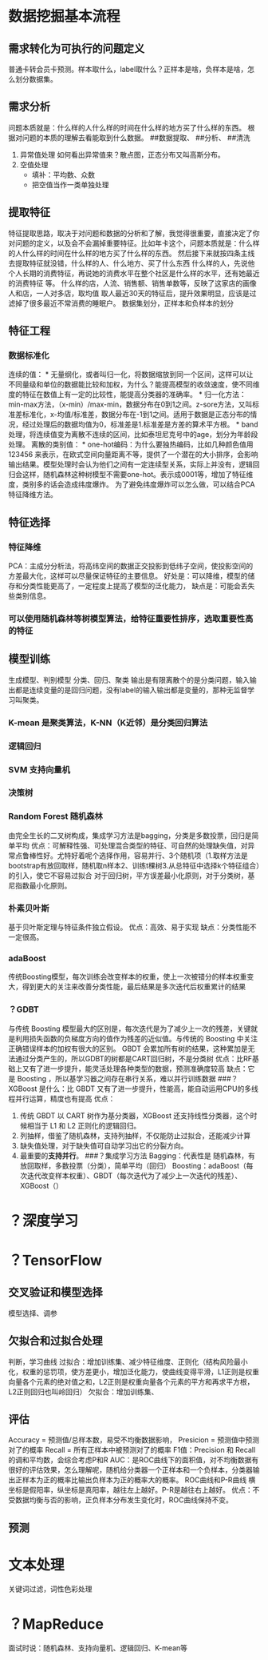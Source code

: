 # 数据挖掘基本流程
## 需求转化为可执行的问题定义
普通卡转会员卡预测。样本取什么，label取什么？正样本是啥，负样本是啥，怎么划分数据集。
## 需求分析
问题本质就是：什么样的人什么样的时间在什么样的地方买了什么样的东西。
根据对问题的本质的理解去看能取到什么数据。
##数据提取、
##分析、
##清洗
1. 异常值处理
    如何看出异常值来？散点图，正态分布又叫高斯分布。
2. 空值处理
    * 填补：平均数、众数
    * 把空值当作一类单独处理
## 提取特征
特征提取思路，取决于对问题和数据的分析和了解，我觉得很重要，直接决定了你对问题的定义，以及会不会漏掉重要特征。比如年卡这个，问题本质就是：什么样的人什么样的时间在什么样的地方买了什么样的东西。
然后接下来就按四条主线去提取特征就没错，什么样的人、什么地方、买了什么东西
什么样的人，先说他个人长期的消费特征，再说她的消费水平在整个社区是什么样的水平，还有她最近的消费特征
等。
什么样的店，人流、销售额、销售单数等，反映了这家店的画像
人和店，一人对多店，取均值
取人最近30天的特征后，提升效果明显，应该是过滤掉了很多最近不常消费的睡眠户。
数据集划分，正样本和负样本的划分
## 特征工程
### 数据标准化
连续的值：
    * 无量纲化，或者叫归一化，将数据缩放到同一个区间，这样可以让不同量级和单位的数据能比较和加权，为什么？能提高模型的收敛速度，使不同维度的特征在数值上有一定的比较性，能提高分类器的准确率。
        * 归一化方法：min-max方法，（x-min）/max-min，数据分布在0到1之间。z-sore方法，又叫标准差标准化，x-均值/标准差，数据分布在-1到1之间。适用于数据是正态分布的情况，经过处理后的数据均值为0，标准差是1.标准差是方差的算术平方根。
    * band处理，将连续值变为离散不连续的区间，比如泰坦尼克号中的age，划分为年龄段处理。
离散的类别值：
    * one-hot编码：为什么要独热编码，比如几种颜色值用 123456 来表示，在欧式空间向量距离不等，提供了一个潜在的大小排序，会影响输出结果。模型处理时会认为他们之间有一定连续型关系，实际上并没有，逻辑回归会这样，随机森林这种树模型不需要one-hot。表示成0001等，增加了特征维度，类别多的话会造成纬度爆炸。
为了避免纬度爆炸可以怎么做，可以结合PCA特征降维方法。

## 特征选择
### 特征降维
PCA：主成分分析法，将高纬空间的数据正交投影到低纬子空间，使投影空间的方差最大化，这样可以尽量保证特征的主要信息。
好处是：可以降维，模型的储存和分类性能更高了，一定程度上提高了模型的泛化能力，
缺点是：可能会丢失些类别信息。
### 可以使用随机森林等树模型算法，给特征重要性排序，选取重要性高的特征

## 模型训练
生成模型、判别模型
分类、回归、聚类
输出是有限离散个的是分类问题，输入输出都是连续变量的是回归问题，没有label的输入输出都是变量的，那种无监督学习叫聚类。
### K-mean 是聚类算法，K-NN（K近邻）是分类回归算法
### 逻辑回归
### SVM 支持向量机
### 决策树
### Random Forest 随机森林
由完全生长的二叉树构成，集成学习方法是bagging，分类是多数投票，回归是简单平均
优点：可解释性强、可处理混合类型的特征、可自然的处理缺失值，对异常点鲁棒性好。尤特好着呢个选择作用，容易并行、3个随机项（1.取样方法是bootstrap有放回取样，随机取n样本2、训练t棵树3.从总特征中选择k个特征组合）的引入，使它不容易过拟合
对于回归树，平方误差最小化原则，对于分类树，基尼指数最小化原则。
### 朴素贝叶斯
基于贝叶斯定理与特征条件独立假设。
优点：高效、易于实现
缺点：分类性能不一定很高。
### adaBoost
传统Boosting模型，每次训练会改变样本的权重，使上一次被错分的样本权重变大，得到更大的关注来改善分类性能，最后结果是多次迭代后权重累计的结果
### ？GDBT
与传统 Boosting 模型最大的区别是，每次迭代是为了减少上一次的残差，关键就是利用损失函数的负梯度方向的值作为残差的近似值。与传统的 Boosting 中关注正确错误样本的加权有很大的区别。
GBDT 会累加所有树的结果，这种累加是无法通过分类产生的，所以GDBT的树都是CART回归树，不是分类树
优点：比RF基础上又有了进一步提升，能灵活处理各种类型的数据，预测准确度较高
缺点：它是 Boosting ，所以基学习器之间存在串行关系，难以并行训练数据
###？XGBoost
是什么：比 GBDT  又有了进一步提升，性能高，能自动运用CPU的多线程并行运算，精度也有提高
优点：
1. 传统 GBDT 以 CART 树作为基分类器，XGBoost 还支持线性分类器，这个时候相当于 L1 和 L2 正则化的逻辑回归。
2. 列抽样，借鉴了随机森林，支持列抽样，不仅能防止过拟合，还能减少计算 
3. 缺失值处理，对于缺失值可自动学习出它的分裂方向。
4. 最重要的**支持并行**。
###？集成学习方法
Bagging：代表性是 随机森林，有放回取样，多数投票（分类），简单平均（回归）
Boosting：adaBoost（每次迭代改变样本权重）、GBDT（每次迭代为了减少上一次迭代的残差）、XGBoost（）
# ？深度学习
# ？TensorFlow

## 交叉验证和模型选择
模型选择、调参
## 欠拟合和过拟合处理
判断，学习曲线
过拟合：增加训练集、减少特征维度、正则化（结构风险最小化，权重的惩罚项，使方差更小，增加泛化能力，使曲线变得平滑，L1正则是权重向量各个元素的绝对值之和，L2正则是权重向量各个元素的平方和再求平方根，L2正则回归也叫岭回归）
欠拟合：增加训练集、
## 评估
Accuracy = 预测值/总样本数，易受不均衡数据影响，
Presicion = 预测值中预测对了的概率
Recall = 所有正样本中被预测对了的概率
F1值：Precision 和 Recall 的调和平均数，会综合考虑P和R
AUC：是ROC曲线下的面积值，对不均衡数据有很好的评估效果，怎么理解呢，随机给分类器一个正样本和一个负样本，分类器输出正样本为正的概率比输出负样本为正的概率大的概率。
ROC曲线和P-R曲线
横坐标是假阳率，纵坐标是真阳率，越往左上越好。P-R是越往右上越好。
优点：不受数据均衡与否的影响，正负样本分布发生变化时，ROC曲线保持不变。
## 预测


# 文本处理
关键词过滤，词性色彩处理


# ？MapReduce

面试时说：随机森林、支持向量机、逻辑回归、K-mean等








